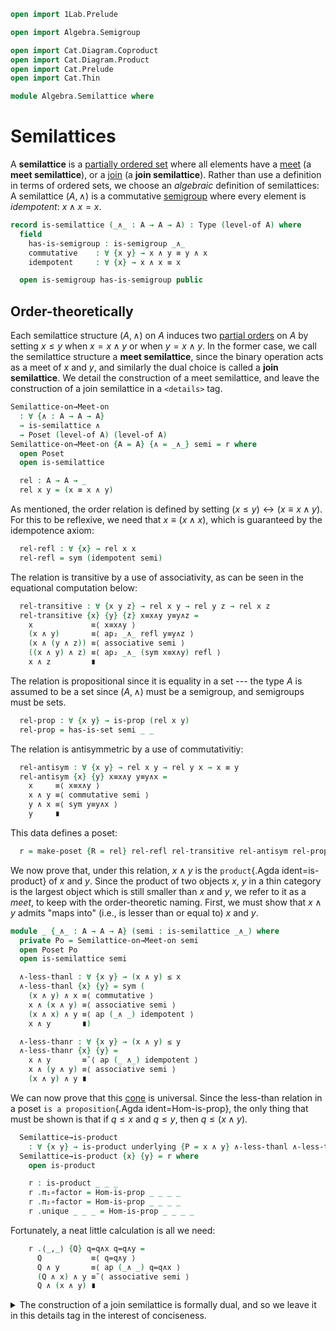 ```agda
open import 1Lab.Prelude

open import Algebra.Semigroup

open import Cat.Diagram.Coproduct
open import Cat.Diagram.Product
open import Cat.Prelude
open import Cat.Thin

module Algebra.Semilattice where
```

<!--
```agda
private variable
  ℓ : Level
  A : Type ℓ
```
-->

# Semilattices

A **semilattice** is a [partially ordered set] where all elements have a
[meet] (a **meet semilattice**), or a [join] (a **join semilattice**).
Rather than use a definition in terms of ordered sets, we choose an
_algebraic_ definition of semilattices: A semilattice $(A, \land)$ is a
commutative [semigroup] where every element is _idempotent_: $x \land x = x$.

[partially ordered set]: Cat.Thin.html
[meet]: Cat.Diagram.Limit.Base.html
[join]: Cat.Diagram.Colimit.Base.html
[semigroup]: Algebra.Semigroup.html

```agda
record is-semilattice (_∧_ : A → A → A) : Type (level-of A) where
  field
    has-is-semigroup : is-semigroup _∧_
    commutative    : ∀ {x y} → x ∧ y ≡ y ∧ x
    idempotent     : ∀ {x} → x ∧ x ≡ x

  open is-semigroup has-is-semigroup public
```

## Order-theoretically

Each semilattice structure $(A, \land)$ on $A$ induces two [partial
orders] on $A$ by setting $x \le y$ when $x = x \land y$ or when $y = x
\land y$. In the former case, we call the semilattice structure a **meet
semilattice**, since the binary operation acts as a meet of $x$ and $y$,
and similarly the dual choice is called a **join semilattice**. We
detail the construction of a meet semilattice, and leave the
construction of a join semilattice in a `<details>` tag.

[partial orders]: Cat.Thin.html

```agda
Semilattice-on→Meet-on
  : ∀ {∧ : A → A → A}
  → is-semilattice ∧
  → Poset (level-of A) (level-of A)
Semilattice-on→Meet-on {A = A} {∧ = _∧_} semi = r where
  open Poset
  open is-semilattice

  rel : A → A → _
  rel x y = (x ≡ x ∧ y)
```

As mentioned, the order relation is defined by setting $(x \le y)
\leftrightarrow (x ≡ x ∧ y)$. For this to be reflexive, we need that $x
≡ (x ∧ x)$, which is guaranteed by the idempotence axiom:

```agda
  rel-refl : ∀ {x} → rel x x
  rel-refl = sym (idempotent semi)
```

The relation is transitive by a use of associativity, as can be seen in
the equational computation below:

```agda
  rel-transitive : ∀ {x y z} → rel x y → rel y z → rel x z
  rel-transitive {x} {y} {z} x≡x∧y y≡y∧z =
    x             ≡⟨ x≡x∧y ⟩
    (x ∧ y)       ≡⟨ ap₂ _∧_ refl y≡y∧z ⟩
    (x ∧ (y ∧ z)) ≡⟨ associative semi ⟩
    ((x ∧ y) ∧ z) ≡⟨ ap₂ _∧_ (sym x≡x∧y) refl ⟩
    x ∧ z         ∎
```

The relation is propositional since it is equality in a set --- the type
$A$ is assumed to be a set since $(A, \land)$ must be a semigroup, and
semigroups must be sets.

```agda
  rel-prop : ∀ {x y} → is-prop (rel x y)
  rel-prop = has-is-set semi _ _
```

The relation is antisymmetric by a use of commutativitiy:

```agda
  rel-antisym : ∀ {x y} → rel x y → rel y x → x ≡ y
  rel-antisym {x} {y} x≡x∧y y≡y∧x =
    x     ≡⟨ x≡x∧y ⟩
    x ∧ y ≡⟨ commutative semi ⟩
    y ∧ x ≡⟨ sym y≡y∧x ⟩
    y     ∎
```

This data defines a poset:

```agda
  r = make-poset {R = rel} rel-refl rel-transitive rel-antisym rel-prop
```

We now prove that, under this relation, $x \land y$ is the
`product`{.Agda ident=is-product} of $x$ and $y$. Since the product of
two objects $x$, $y$ in a thin category is the largest object which is
still smaller than $x$ and $y$, we refer to it as a _meet_, to keep with
the order-theoretic naming. First, we must show that $x \land y$ admits
"maps into" (i.e., is lesser than or equal to) $x$ and $y$.

```agda
module _ {_∧_ : A → A → A} (semi : is-semilattice _∧_) where
  private Po = Semilattice-on→Meet-on semi
  open Poset Po
  open is-semilattice semi

  ∧-less-thanl : ∀ {x y} → (x ∧ y) ≤ x
  ∧-less-thanl {x} {y} = sym (
    (x ∧ y) ∧ x ≡⟨ commutative ⟩
    x ∧ (x ∧ y) ≡⟨ associative semi ⟩
    (x ∧ x) ∧ y ≡⟨ ap (_∧ _) idempotent ⟩
    x ∧ y       ∎)

  ∧-less-thanr : ∀ {x y} → (x ∧ y) ≤ y
  ∧-less-thanr {x} {y} =
    x ∧ y       ≡˘⟨ ap (_ ∧_) idempotent ⟩
    x ∧ (y ∧ y) ≡⟨ associative semi ⟩
    (x ∧ y) ∧ y ∎
```

We can now prove that this [cone] is universal. Since the less-than
relation in a poset `is a proposition`{.Agda ident=Hom-is-prop}, the
only thing that must be shown is that if $q \le x$ and $q \le y$, then
$q \le (x \land y)$.

[cone]: Cat.Diagram.Limit.Base.html#Cone

```agda
  Semilattice→is-product
    : ∀ {x y} → is-product underlying {P = x ∧ y} ∧-less-thanl ∧-less-thanr
  Semilattice→is-product {x} {y} = r where
    open is-product

    r : is-product _ _ _
    r .π₁∘factor = Hom-is-prop _ _ _ _
    r .π₂∘factor = Hom-is-prop _ _ _ _
    r .unique _ _ _ = Hom-is-prop _ _ _ _
```

Fortunately, a neat little calculation is all we need:

```agda
    r .⟨_,_⟩ {Q} q=q∧x q=q∧y =
      Q           ≡⟨ q=q∧y ⟩
      Q ∧ y       ≡⟨ ap (_∧ _) q=q∧x ⟩
      (Q ∧ x) ∧ y ≡˘⟨ associative semi ⟩
      Q ∧ (x ∧ y) ∎
```

<details>
<summary>The construction of a join semilattice is formally dual, and so
we leave it in this details tag in the interest of conciseness.
</summary>

```agda
Semilattice-on→Join-on
  : ∀ {∨ : A → A → A} → is-semilattice ∨ → Poset (level-of A) (level-of A)
Semilattice-on→Join-on {∨ = _∨_} semi = r where
  open is-semilattice

  transitive : ∀ {x y z} → y ≡ x ∨ y → z ≡ y ∨ z → _
  transitive {x} {y} {z} y=x∨y z=y∨z =
    z           ≡⟨ z=y∨z ⟩
    y ∨ z       ≡⟨ ap₂ _∨_ y=x∨y refl ⟩
    (x ∨ y) ∨ z ≡⟨ sym (associative semi) ⟩
    x ∨ (y ∨ z) ≡⟨ ap₂ _∨_ refl (sym z=y∨z) ⟩
    x ∨ z ∎

  antisym : ∀ {x y} → _ → _ → _
  antisym {x} {y} y=x∨y x=y∨x =
     x     ≡⟨ x=y∨x ⟩
     y ∨ x ≡⟨ commutative semi ⟩
     x ∨ y ≡⟨ sym y=x∨y ⟩
     y     ∎

  r : Poset _ _
  r = make-poset
    {R = λ x y → y ≡ (x ∨ y)}
    (sym (idempotent semi)) transitive antisym (has-is-set semi _ _)
```

We also have that, under this order relation, the semilattice operator
gives the coproduct (join) of the operands, as promised.

-- ```agda
module _ {_∨_ : A → A → A} (semi : is-semilattice _∨_) where
  private Po = Semilattice-on→Join-on semi
  open Poset Po
  open is-semilattice semi

  ∨-greater-thanl : ∀ {x y} → x ≤ (x ∨ y)
  ∨-greater-thanl {x} {y} =
    x ∨ y       ≡˘⟨ ap (_∨ _) idempotent ⟩
    (x ∨ x) ∨ y ≡˘⟨ associative semi ⟩
    x ∨ (x ∨ y) ∎

  ∨-greater-thanr : ∀ {x y} → y ≤ (x ∨ y)
  ∨-greater-thanr {x} {y} =
    x ∨ y       ≡˘⟨ ap (_ ∨_) idempotent ⟩
    x ∨ (y ∨ y) ≡⟨ associative semi ⟩
    (x ∨ y) ∨ y ≡˘⟨ ap (_∨ _) commutative ⟩
    (y ∨ x) ∨ y ≡˘⟨ associative semi ⟩
    y ∨ (x ∨ y) ∎

  Semilattice→is-coproduct
    : ∀ {x y} → is-coproduct underlying {P = x ∨ y} ∨-greater-thanl ∨-greater-thanr
  Semilattice→is-coproduct {x} {y} = c where
    open is-coproduct
    c : is-coproduct _ _ _
    c .[_,_] {Q} q=x∨q q=y∨q =
      Q           ≡⟨ q=x∨q ⟩
      x ∨ Q       ≡⟨ ap (_ ∨_) q=y∨q ⟩
      x ∨ (y ∨ Q) ≡⟨ associative semi ⟩
      (x ∨ y) ∨ Q ∎
    c .in₀∘factor = Hom-is-prop _ _ _ _
    c .in₁∘factor = Hom-is-prop _ _ _ _
    c .unique _ _ _ = Hom-is-prop _ _ _ _
```
</details>

## Maps

As is typical with algebraic structures, we define a semilattice
homomorphism as being a map which commutes with the binary operator.
Since being a semilattice is a _property_ of $(A, \land)$, we have a
characterisation of identifications of semilattices: Two semilattices
are identified precisely when their underlying types are equivalent by
some homomorphic equivalence.

```agda
private unquoteDecl eqv = declare-record-iso eqv (quote is-semilattice)

instance
  H-Level-is-semilattice : ∀ {M : A → A → A} {n} → H-Level (is-semilattice M) (suc n)
  H-Level-is-semilattice = prop-instance λ x →
    let open is-semilattice x in is-hlevel≃ 1 (Iso→Equiv eqv e⁻¹) (hlevel 1) x
```

A **semilattice structure** on a type $A$ equips the type with an
operator $\land$ and the proof that this operator has the properties of
a semilattice.

```agda
record Semilattice-on {ℓ} (A : Type ℓ) : Type ℓ where
  field
    ∧ : A → A → A
    has-is-semilattice : is-semilattice ∧

  open is-semilattice has-is-semilattice public

  -- Considered as a meet-semilattice:
  →Meet : Poset ℓ ℓ
  →Meet = Semilattice-on→Meet-on has-is-semilattice

  -- Considered as a join-semilattice:
  →Join : Poset ℓ ℓ
  →Join = Semilattice-on→Join-on has-is-semilattice

  ∨ : A → A → A
  ∨ = ∧

open Semilattice-on using (→Meet ; →Join)

Semilattice : ∀ ℓ → Type (lsuc ℓ)
Semilattice ℓ = Σ (Semilattice-on {ℓ = ℓ})
```

The property `is-semilattice-hom`{.Agda} follows the trend of naming the
operator $\land$; However, it also exports a renaming of the
preservation datum `pres-∧`{.Agda} which refers to the operator as
$\lor$.

```agda
record is-semilattice-hom (A B : Semilattice ℓ) (f : A .fst → B .fst) : Type ℓ where
  private
    module A = Semilattice-on (A .snd)
    module B = Semilattice-on (B .snd)

  field
    pres-∧ : ∀ x y → f (A.∧ x y) ≡ B.∧ (f x) (f y)

  -- Considered as a homomorphism of join semilattices:

  pres-∨ : ∀ x y → f (A.∨ x y) ≡ B.∨ (f x) (f y)
  pres-∨ = pres-∧

Semilattice≃ : (A B : Semilattice ℓ) (f : A .fst ≃ B .fst) → Type ℓ
Semilattice≃ A B = is-semilattice-hom A B ∘ fst
```

Using the automated machinery for deriving `is-univalent`{.Agda} proofs,
we get the promised characterisation of identifications in the type of
semilattices.

```agda
Semilattice-univalent : ∀ {ℓ} → is-univalent (HomT→Str (Semilattice≃ {ℓ = ℓ}))
Semilattice-univalent {ℓ = ℓ} =
  Derive-univalent-record (record-desc (Semilattice-on {ℓ = ℓ}) Semilattice≃
    (record:
      field[ Semilattice-on.∧ by is-semilattice-hom.pres-∧ ]
      axiom[ Semilattice-on.has-is-semilattice by (λ _ → hlevel 1) ]))
```

Any semilattice homomorphism is `monotone`{.Agda ident=is-monotone} when
considered as a map between the posets induced by a semilattice,
regardless of whether we consider it as a meet or as a join semilattice.

```agda
module _
  {A B : Semilattice ℓ} (f : A .fst → B .fst) (ishom : is-semilattice-hom A B f)
  where
    private
      module A = Semilattice-on (A .snd)
      module B = Semilattice-on (B .snd)

    open is-semilattice-hom ishom

    is-semilattice-hom→is-monotone-meet
      : Monotone-map A.→Meet B.→Meet
    is-semilattice-hom→is-monotone-meet =
      make-monotone-map A.→Meet B.→Meet f λ x y x=x∧y →
        f x             ≡⟨ ap f x=x∧y ⟩
        f (A.∧ x y)     ≡⟨ pres-∧ _ _ ⟩
        B.∧ (f x) (f y) ∎

    is-semilattice-hom→is-monotone-join
      : Monotone-map A.→Join B.→Join
    is-semilattice-hom→is-monotone-join =
      make-monotone-map A.→Join B.→Join f λ x y y=x∨y →
        f y             ≡⟨ ap f y=x∨y ⟩
        f (A.∨ x y)     ≡⟨ pres-∨ _ _ ⟩
        B.∨ (f x) (f y) ∎
```

